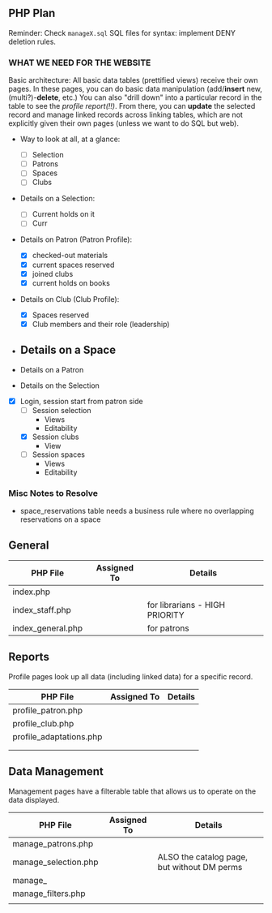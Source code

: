 ## PHP Plan

Reminder: Check `manageX.sql` SQL files for syntax: implement DENY deletion rules.

### WHAT WE NEED FOR THE WEBSITE

Basic architecture: All basic data tables (prettified views) receive their own pages. In these pages, you can do basic data manipulation (add/**insert** new, (multi?)-**delete**, etc.) You can also "drill down" into a particular record in the table to see the *profile report(!!)*. From there, you can **update** the selected record and manage linked records across linking tables, which are not explicitly given their own pages (unless we want to do SQL but web).

- Way to look at all, at a glance:
  - [ ] Selection
  - [ ] Patrons
  - [ ] Spaces
  - [ ] Clubs

- Details on a Selection:
    - [ ] Current holds on it
    - [ ] Curr

- Details on Patron (Patron Profile):
    - [X] checked-out materials
    - [X] current spaces reserved
    - [X] joined clubs
    - [X] current holds on books

- Details on Club (Club Profile):
    - [X] Spaces reserved
    - [X] Club members and their role (leadership)

- Details on a Space
    - 

- Details on a Patron

- Details on the Selection


- [X] Login, session start from patron side
    - [ ] Session selection
        - Views
        - Editability
    - [X] Session clubs
        - View
    - [ ] Session spaces
        - Views
        - Editability

### Misc Notes to Resolve
- space_reservations table needs a business rule where no overlapping reservations on a space 

## General


| PHP File          | Assigned To | Details                        |
| ------------------- | ------------- | -------------------------------- |
| index.php         |             |                                |
| index_staff.php   |             | for librarians - HIGH PRIORITY |
| index_general.php |             | for patrons                    |

## Reports

Profile pages look up all data (including linked data) for a specific record.


| PHP File                | Assigned To | Details |
| ------------------------- | ------------- | --------- |
| profile_patron.php      |             |         |
| profile_club.php        |             |         |
| profile_adaptations.php |             |         |
|                         |             |         |
|                         |             |         |

## Data Management

Management pages have a filterable table that allows us to operate on the data displayed.


| PHP File             | Assigned To | Details                                     |
| ---------------------- | ------------- | --------------------------------------------- |
| manage_patrons.php   |             |                                             |
| manage_selection.php |             | ALSO the catalog page, but without DM perms |
| manage_              |             |                                             |
| manage_filters.php   |             |                                             |
|                      |             |                                             |
